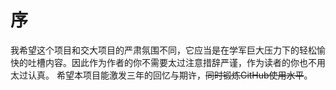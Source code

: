 # 序
我希望这个项目和交大项目的严肃氛围不同，它应当是在学军巨大压力下的轻松愉快的吐槽内容。因此作为作者的你不需要太过注意措辞严谨，作为读者的你也不用太过认真。
希望本项目能激发三年的回忆与期许，~~同时锻炼GitHub使用水平~~。

